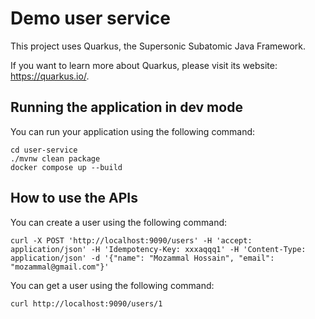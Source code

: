 # Demo user service

This project uses Quarkus, the Supersonic Subatomic Java Framework.

If you want to learn more about Quarkus, please visit its website: <https://quarkus.io/>.

## Running the application in dev mode

You can run your application using the following command:

```shell script
cd user-service
./mvnw clean package
docker compose up --build

```

## How to use the APIs

You can create a user using the following command:
```shell script
curl -X POST 'http://localhost:9090/users' -H 'accept: application/json' -H 'Idempotency-Key: xxxaqqq1' -H 'Content-Type: application/json' -d '{"name": "Mozammal Hossain", "email": "mozammal@gmail.com"}'
```

You can get a user using the following command:
```shell script
curl http://localhost:9090/users/1
```

